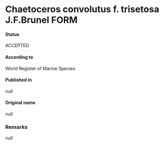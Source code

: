Chaetoceros convolutus f. trisetosa J.F.Brunel FORM
=======

#### Status
ACCEPTED

#### According to
World Register of Marine Species

#### Published in
null

#### Original name
null

### Remarks
null